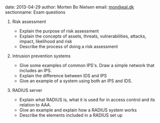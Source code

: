 date: 2013-04-29
author: Morten Bo Nielsen
email: mon@eal.dk
sectionname: Exam questions

1. 	Risk assessment

	* Explain the purpose of risk assessment
	* Explain the concepts of assets, threats, vulnerabilities, attacks, impact, likelihood and risk
	* Describe the process of doing a risk assessment

2. 	Intrusion prevention systems

	* Give some examples of common IPS's. Draw a simple network that includes an IPS.
	* Explain the difference between IDS and IPS
	* Give an example of a system using both an IPS and IDS.

3.	RADIUS server

	* Explain what RADIUS is, what it is used for in access control and its relation to AAA.
	* Give an example and explain how a RADIUS system works 
	* Describe the elements included in a RADIUS set up

